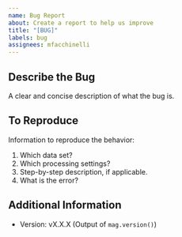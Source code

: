 ```yaml
---
name: Bug Report
about: Create a report to help us improve
title: "[BUG]"
labels: bug
assignees: mfacchinelli
---
```

## Describe the Bug

A clear and concise description of what the bug is.

## To Reproduce

Information to reproduce the behavior:

1. Which data set?
2. Which processing settings?
3. Step-by-step description, if applicable.
4. What is the error?

## Additional Information

* Version: vX.X.X
(Output of `mag.version()`)
